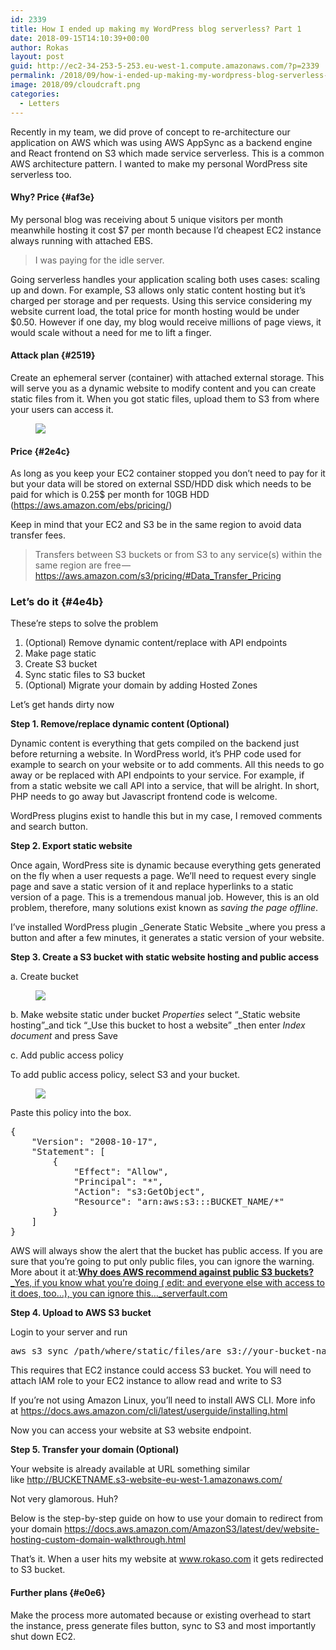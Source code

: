 ```yaml
---
id: 2339
title: How I ended up making my WordPress blog serverless? Part 1
date: 2018-09-15T14:10:39+00:00
author: Rokas
layout: post
guid: http://ec2-34-253-5-253.eu-west-1.compute.amazonaws.com/?p=2339
permalink: /2018/09/how-i-ended-up-making-my-wordpress-blog-serverless-part-1/
image: 2018/09/cloudcraft.png
categories:
  - Letters
---
```

Recently in my team, we did prove of concept to re-architecture our application on AWS which was using AWS AppSync as a backend engine and React frontend on S3 which made service serverless. This is a common AWS architecture pattern. I wanted to make my personal WordPress site serverless too.

#### Why? Price {#af3e}

My personal blog was receiving about 5 unique visitors per month meanwhile hosting it cost $7 per month because I’d cheapest EC2 instance always running with attached EBS.

<blockquote class="wp-block-quote">
  <p>
    I was paying for the idle server.
  </p>
</blockquote>

Going serverless handles your application scaling both uses cases: scaling up and down. For example, S3 allows only static content hosting but it’s charged per storage and per requests. Using this service considering my website current load, the total price for month hosting would be under $0.50. However if one day, my blog would receive millions of page views, it would scale without a need for me to lift a finger.

#### Attack plan {#2519}

Create an ephemeral server (container) with attached external storage. This will serve you as a dynamic website to modify content and you can create static files from it. When you got static files, upload them to S3 from where your users can access it.<figure class="wp-block-image">

![](https://cdn-images-1.medium.com/max/1600/1*YoWWrZA3zHk8XnYPtM5lvg.png) </figure> 

#### Price {#2e4c}

As long as you keep your EC2 container stopped you don’t need to pay for it but your data will be stored on external SSD/HDD disk which needs to be paid for which is 0.25$ per month for 10GB HDD (<a href="https://aws.amazon.com/ebs/pricing/" rel="noreferrer noopener" target="_blank">https://aws.amazon.com/ebs/pricing/</a>)

Keep in mind that your EC2 and S3 be in the same region to avoid data transfer fees.

<blockquote class="wp-block-quote">
  <p>
    Transfers between S3 buckets or from S3 to any service(s) within the same region are free — <a href="https://aws.amazon.com/s3/pricing/#Data_Transfer_Pricing" rel="noreferrer noopener" target="_blank">https://aws.amazon.com/s3/pricing/#Data_Transfer_Pricing</a>
  </p>
</blockquote>

### Let’s do it {#4e4b}

These’re steps to solve the problem

  1. (Optional) Remove dynamic content/replace with API endpoints
  2. Make page static
  3. Create S3 bucket
  4. Sync static files to S3 bucket
  5. (Optional) Migrate your domain by adding Hosted Zones

Let’s get hands dirty now

**Step 1. Remove/replace dynamic content (Optional)**

Dynamic content is everything that gets compiled on the backend just before returning a website. In WordPress world, it’s PHP code used for example to search on your website or to add comments. All this needs to go away or be replaced with API endpoints to your service. For example, if from a static website we call API into a service, that will be alright. In short, PHP needs to go away but Javascript frontend code is welcome.

WordPress plugins exist to handle this but in my case, I removed comments and search button.

**Step 2. Export static website**

Once again, WordPress site is dynamic because everything gets generated on the fly when a user requests a page. We’ll need to request every single page and save a static version of it and replace hyperlinks to a static version of a page. This is a tremendous manual job. However, this is an old problem, therefore, many solutions exist known as _saving the page offline_.

I’ve installed WordPress plugin _Generate Static Website _where you press a button and after a few minutes, it generates a static version of your website.

**Step 3. Create a S3 bucket with static website hosting and public access**

a. Create bucket<figure class="wp-block-image">

![](https://cdn-images-1.medium.com/max/1600/1*u5gdna_3nBQ-EhgSjBEKuQ.png) </figure> 

b. Make website static under bucket _Properties_ select “_Static website hosting”_and tick “_Use this bucket to host a website” _then enter _Index document_ and press Save

c. Add public access policy

To add public access policy, select S3 and your bucket.<figure class="wp-block-image">

![](https://cdn-images-1.medium.com/max/1600/1*-j8Tbn1mQ5d1weGmNiv-cA.png) </figure> 

Paste this policy into the box.

<pre class="wp-block-preformatted">{<br />    "Version": "2008-10-17",<br />    "Statement": [<br />        {<br />            "Effect": "Allow",<br />            "Principal": "*",<br />            "Action": "s3:GetObject",<br />            "Resource": "arn:aws:s3:::BUCKET_NAME/*"<br />        }<br />    ]<br />}</pre>

AWS will always show the alert that the bucket has public access. If you are sure that you’re going to put only public files, you can ignore the warning. More about it at:[**Why does AWS recommend against public S3 buckets?**  
_Yes, if you know what you&#8217;re doing ( edit: and everyone else with access to it does, too&#8230;), you can ignore this…_serverfault.com](https://serverfault.com/questions/888487/why-does-aws-recommend-against-public-s3-buckets)

**Step 4. Upload to AWS S3 bucket**

Login to your server and run

<pre class="wp-block-preformatted">aws s3 sync /path/where/static/files/are s3://your-bucket-name</pre>

This requires that EC2 instance could access S3 bucket. You will need to attach IAM role to your EC2 instance to allow read and write to S3

If you’re not using Amazon Linux, you’ll need to install AWS CLI. More info at <a href="https://docs.aws.amazon.com/cli/latest/userguide/installing.html" rel="noreferrer noopener" target="_blank">https://docs.aws.amazon.com/cli/latest/userguide/installing.html</a>

Now you can access your website at S3 website endpoint.

**Step 5. Transfer your domain (Optional)**

Your website is already available at URL something similar like <a href="http://s3-website-eu-west-1.amazonaws.com/" rel="noreferrer noopener" target="_blank">http://BUCKETNAME.s3-website-eu-west-1.amazonaws.com/</a>

Not very glamorous. Huh?

Below is the step-by-step guide on how to use your domain to redirect from your domain <https://docs.aws.amazon.com/AmazonS3/latest/dev/website-hosting-custom-domain-walkthrough.html> 

That’s it. When a user hits my website at <a href="http://www.rokaso.com/" rel="noreferrer noopener" target="_blank">www.rokaso.com</a> it gets redirected to S3 bucket.

#### Further plans {#e0e6}

Make the process more automated because or existing overhead to start the instance, press generate files button, sync to S3 and most importantly shut down EC2.
